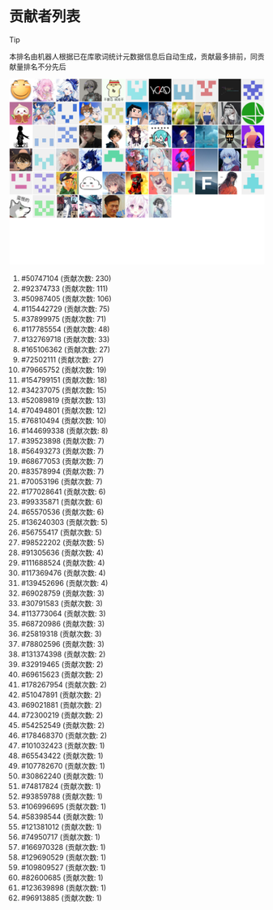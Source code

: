 # 贡献者列表

> [!TIP]
> 本排名由机器人根据已在库歌词统计元数据信息后自动生成，贡献最多排前，同贡献量排名不分先后

![贡献者头像画廊](./CONTRIBUTORS.svg)

1. #50747104 (贡献次数: 230)
2. #92374733 (贡献次数: 111)
3. #50987405 (贡献次数: 106)
4. #115442729 (贡献次数: 75)
5. #37899975 (贡献次数: 71)
6. #117785554 (贡献次数: 48)
7. #132769718 (贡献次数: 33)
8. #165106362 (贡献次数: 27)
9. #72502111 (贡献次数: 27)
10. #79665752 (贡献次数: 19)
11. #154799151 (贡献次数: 18)
12. #34237075 (贡献次数: 15)
13. #52089819 (贡献次数: 13)
14. #70494801 (贡献次数: 12)
15. #76810494 (贡献次数: 10)
16. #144699338 (贡献次数: 8)
17. #39523898 (贡献次数: 7)
18. #56493273 (贡献次数: 7)
19. #68677053 (贡献次数: 7)
20. #83578994 (贡献次数: 7)
21. #70053196 (贡献次数: 7)
22. #177028641 (贡献次数: 6)
23. #99335871 (贡献次数: 6)
24. #65570536 (贡献次数: 6)
25. #136240303 (贡献次数: 5)
26. #56755417 (贡献次数: 5)
27. #98522202 (贡献次数: 5)
28. #91305636 (贡献次数: 4)
29. #111688524 (贡献次数: 4)
30. #117369476 (贡献次数: 4)
31. #139452696 (贡献次数: 4)
32. #69028759 (贡献次数: 3)
33. #30791583 (贡献次数: 3)
34. #113773064 (贡献次数: 3)
35. #68720986 (贡献次数: 3)
36. #25819318 (贡献次数: 3)
37. #78802596 (贡献次数: 3)
38. #131374398 (贡献次数: 2)
39. #32919465 (贡献次数: 2)
40. #69615623 (贡献次数: 2)
41. #178267954 (贡献次数: 2)
42. #51047891 (贡献次数: 2)
43. #69021881 (贡献次数: 2)
44. #72300219 (贡献次数: 2)
45. #54252549 (贡献次数: 2)
46. #178468370 (贡献次数: 2)
47. #101032423 (贡献次数: 1)
48. #65543422 (贡献次数: 1)
49. #107782670 (贡献次数: 1)
50. #30862240 (贡献次数: 1)
51. #74817824 (贡献次数: 1)
52. #93859788 (贡献次数: 1)
53. #106996695 (贡献次数: 1)
54. #58398544 (贡献次数: 1)
55. #121381012 (贡献次数: 1)
56. #74950717 (贡献次数: 1)
57. #166970328 (贡献次数: 1)
58. #129690529 (贡献次数: 1)
59. #109809527 (贡献次数: 1)
60. #82600685 (贡献次数: 1)
61. #123639898 (贡献次数: 1)
62. #96913885 (贡献次数: 1)

